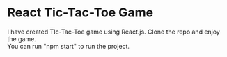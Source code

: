 # React Tic-Tac-Toe Game

I have created TIc-Tac-Toe game using React.js. Clone the repo and enjoy the game.
<br/>
You can run "npm start" to run the project.
